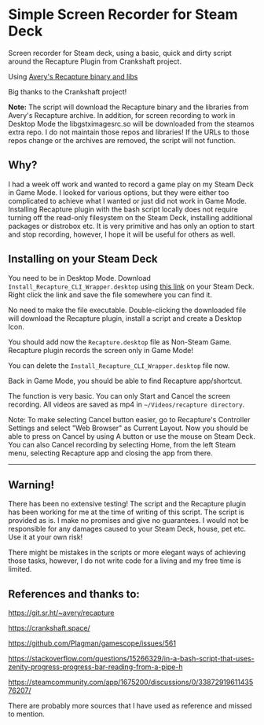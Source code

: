 # Simple Screen Recorder for Steam Deck
Screen recorder for Steam deck, using a basic, quick and dirty script around the Recapture Plugin from Crankshaft project.

Using [Avery's Recapture binary and libs](https://git.sr.ht/~avery/recapture)

Big thanks to the Crankshaft project!


**Note:** The script will download the Recapture binary and the libraries from Avery's Recapture archive. In addition, for screen recording to work in Desktop Mode the libgstximagesrc.so will be downloaded from the steamos extra repo. I do not maintain those repos and libraries! If the URLs to those repos change or the archives are removed, the script will not function.

## Why?

I had a week off work and wanted to record a game play on my Steam Deck in Game Mode. I looked for various options, but they were either too complicated to achieve what I wanted or just did not work in Game Mode. Installing Recapture plugin with the bash script locally does not require turning off the read-only filesystem on the Steam Deck, installing additional packages or distrobox etc. It is very primitive and has only an option to start and stop recording, however, I hope it will be useful for others as well.


## Installing on your Steam Deck

You need to be in Desktop Mode.
Download `Install_Recapture_CLI_Wrapper.desktop` using [this link](https://raw.githubusercontent.com/m-rzb/Screen-recorder-for-steamdeck/main/Install_Recapture_CLI_Wrapper.desktop) on your Steam Deck. Right click the link and save the file somewhere you can find it. 

No need to make the file executable. Double-clicking the downloaded file will download the Recapture plugin, install a script and create a Desktop Icon. 

You should add now the `Recapture.desktop` file as Non-Steam Game. Recapture plugin records the screen only in Game Mode!

You can delete the `Install_Recapture_CLI_Wrapper.desktop` file now. 

Back in Game Mode, you should be able to find Recapture app/shortcut. 

The function is very basic. You can only Start and Cancel the screen recording. All videos are saved as mp4 in `~/Videos/recapture directory`.

Note: To make selecting Cancel button easier, go to Recapture's Controller Settings and select "Web Browser" as Current Layout. Now you should be able to press on Cancel by using A button or use the mouse on Steam Deck. You can also Cancel recording by selecting Home, from the left Steam menu, selecting Recapture app and closing the app from there.


------------
 
## Warning!

There has been no extensive testing! The script and the Recapture plugin has been working for me at the time of writing of this script. The script is provided as is. I make no promises and give no guarantees. I would not be responsible for any damages caused to your Steam Deck, house, pet etc. Use it at your own risk!

There might be mistakes in the scripts or more elegant ways of achieving those tasks, however, I do not write code for a living and my free time is limited.


## References and thanks to:

https://git.sr.ht/~avery/recapture

https://crankshaft.space/

https://github.com/Plagman/gamescope/issues/561

https://stackoverflow.com/questions/15266329/in-a-bash-script-that-uses-zenity-progress-progress-bar-reading-from-a-pipe-h

https://steamcommunity.com/app/1675200/discussions/0/3387291961143576207/


There are probably more sources that I have used as reference and missed to mention.
